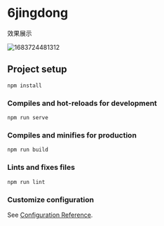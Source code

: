 # 6jingdong
效果展示

![1683724481312](https://github.com/xin0608/mall/assets/104176827/0d918d57-d36a-47e9-8016-f9ec4e6f1b5b)
## Project setup
```
npm install
```

### Compiles and hot-reloads for development
```
npm run serve
```

### Compiles and minifies for production
```
npm run build
```

### Lints and fixes files
```
npm run lint
```

### Customize configuration
See [Configuration Reference](https://cli.vuejs.org/config/).

